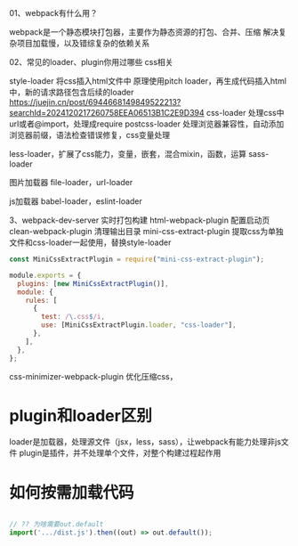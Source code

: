 01、webpack有什么用？

webpack是一个静态模块打包器，主要作为静态资源的打包、合并、压缩
解决复杂项目加载慢，以及错综复杂的依赖关系

02、常见的loader、plugin你用过哪些
css相关

style-loader 将css插入html文件中
  原理使用pitch loader，再生成代码插入html中，新的请求路径包含后续的loader
  https://juejin.cn/post/6944668149849522213?searchId=2024120217260758EEA06513B1C2E9D394
css-loader 处理css中url或者@import，处理成require
postcss-loader 处理浏览器兼容性，自动添加浏览器前缀，语法检查错误修复，css变量处理

less-loader，扩展了css能力，变量，嵌套，混合mixin，函数，运算
sass-loader


图片加载器
  file-loader，url-loader

js加载器
  babel-loader，eslint-loader


3、webpack-dev-server
  实时打包构建
  html-webpack-plugin
  配置启动页
  clean-webpack-plugin
  清理输出目录
  mini-css-extract-plugin
  提取css为单独文件和css-loader一起使用，替换style-loader
  ```js
  const MiniCssExtractPlugin = require("mini-css-extract-plugin");

  module.exports = {
    plugins: [new MiniCssExtractPlugin()],
    module: {
      rules: [
        {
          test: /\.css$/i,
          use: [MiniCssExtractPlugin.loader, "css-loader"],
        },
      ],
    },
  };
  ```

  css-minimizer-webpack-plugin
  优化压缩css，
  
# plugin和loader区别
loader是加载器，处理源文件（jsx，less，sass），让webpack有能力处理非js文件
plugin是插件，并不处理单个文件，对整个构建过程起作用


# 如何按需加载代码
```js

// ?? 为啥需要out.default
import('.../dist.js').then((out) => out.default());
```
